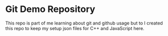 # Git Demo Repository

This repo is part of me learning about git and github usage but to I created this repo to keep my setup json files for C++ and JavaScript here.
